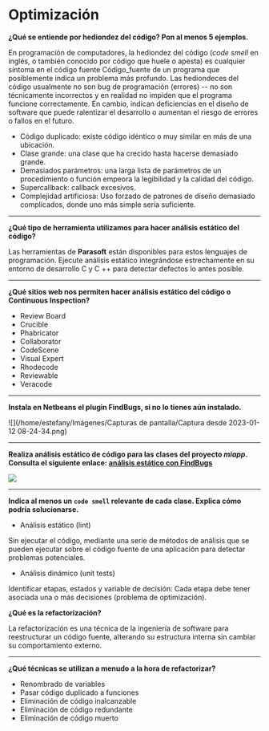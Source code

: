 # Optimización

**¿Qué se entiende por hediondez del código? Pon al menos 5 ejemplos.**

En programación de computadores, la hediondez del código (*code smell* en inglés, o también conocido por código que huele o apesta) es cualquier síntoma en el código fuente Código_fuente de un programa que posiblemente indica un problema más profundo. Las hediondeces del código usualmente no son bug de programación (errores) -- no son técnicamente incorrectos y en realidad no impiden  que el programa funcione correctamente. En cambio, indican deficiencias  en el diseño de software que puede ralentizar el desarrollo o aumentan el riesgo de errores o fallos en el futuro.

- Código duplicado: existe código idéntico o muy similar en más de una ubicación.
- Clase grande: una clase que ha crecido hasta hacerse demasiado grande. 
- Demasiados parámetros: una larga lista de parámetros de un procedimiento o función empeora la legibilidad y la calidad del código.
- Supercallback: callback excesivos.
- Complejidad artificiosa: Uso forzado de patrones de diseño demasiado complicados, donde uno más simple sería suficiente.

------

**¿Qué tipo de herramienta utilizamos para hacer análisis estático del código?**

Las herramientas de **Parasoft** están disponibles para estos lenguajes de programación. Ejecute  análisis estático integrándose estrechamente en su entorno de desarrollo C y C ++ para detectar defectos lo antes posible.

------

**¿Qué sitios web nos permiten hacer análisis estático del código o Continuous Inspection?**

- Review Board
- Crucible
- Phabricator
- Collaborator
- CodeScene
- Visual Expert
- Rhodecode
- Reviewable
- Veracode

------

**Instala en Netbeans el plugin FindBugs, si no lo tienes aún instalado.**

![](/home/estefany/Imágenes/Capturas de pantalla/Captura desde 2023-01-12 08-24-34.png)



------

**Realiza análisis estático de código para las clases del proyecto *miapp*. Consulta el siguiente enlace: [análisis estático con FindBugs](https://github.com/jamj2000/DAW1-ED-Pruebas-Ejemplo1#análisis-estático-de-código-con-findbugs-en-netbeans)**

![](/home/estefany/Imágenes/proyecto.png)

------

**Indica al menos un `code smell` relevante de cada clase. Explica cómo podría solucionarse.**

- Análisis estático (lint)

Sin ejecutar el código, mediante una serie de métodos de análisis que se pueden ejecutar sobre el código fuente de una aplicación para detectar problemas potenciales.

- Análisis dinámico (unit tests)

Identificar etapas,  estados y variable de decisión: Cada etapa debe tener asociada una o más decisiones (problema de optimización).



**¿Qué es la refactorización?**

La refactorización es una técnica de la ingeniería de software para reestructurar un código fuente, alterando su estructura interna sin cambiar su comportamiento externo.

------

**¿Qué técnicas se utilizan a menudo a la hora de refactorizar?**

- Renombrado de variables
- Pasar código duplicado a funciones
- Eliminación de código inalcanzable
- Eliminación de código redundante
- Eliminación de código muerto